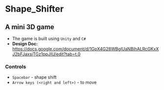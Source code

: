 # Shape_Shifter
## A mini 3D game
* The game is built using `Unity` and `C#`
* **Design Doc:** https://docs.google.com/document/d/1GpX4G28WBglUaNBihALRcGKxXJ2bFJaxsjTGz1ppJIU/edit?tab=t.0

### Controls
* `Spacebar` - shape shift
* `Arrow keys (<right and left>)` - to move
